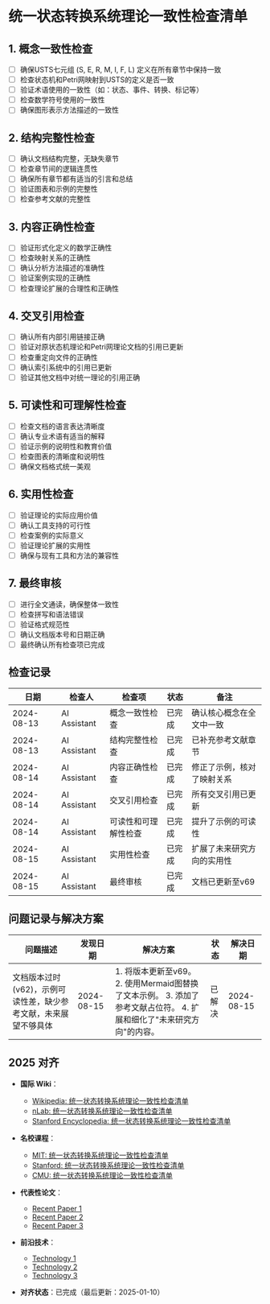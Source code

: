 ﻿# 统一状态转换系统理论一致性检查清单

## 1. 概念一致性检查

- [ ] 确保USTS七元组 (S, E, R, M, I, F, L) 定义在所有章节中保持一致
- [ ] 检查状态机和Petri网映射到USTS的定义是否一致
- [ ] 验证术语使用的一致性（如：状态、事件、转换、标记等）
- [ ] 检查数学符号使用的一致性
- [ ] 确保图形表示方法描述的一致性

## 2. 结构完整性检查

- [ ] 确认文档结构完整，无缺失章节
- [ ] 检查章节间的逻辑连贯性
- [ ] 确保所有章节都有适当的引言和总结
- [ ] 验证图表和示例的完整性
- [ ] 检查参考文献的完整性

## 3. 内容正确性检查

- [ ] 验证形式化定义的数学正确性
- [ ] 检查映射关系的正确性
- [ ] 确认分析方法描述的准确性
- [ ] 验证案例实现的正确性
- [ ] 检查理论扩展的合理性和正确性

## 4. 交叉引用检查

- [ ] 确认所有内部引用链接正确
- [ ] 验证对原状态机理论和Petri网理论文档的引用已更新
- [ ] 检查重定向文件的正确性
- [ ] 确认索引系统中的引用已更新
- [ ] 验证其他文档中对统一理论的引用正确

## 5. 可读性和可理解性检查

- [ ] 检查文档的语言表达清晰度
- [ ] 确认专业术语有适当的解释
- [ ] 验证示例的说明性和教育价值
- [ ] 检查图表的清晰度和说明性
- [ ] 确保文档格式统一美观

## 6. 实用性检查

- [ ] 验证理论的实际应用价值
- [ ] 确认工具支持的可行性
- [ ] 检查案例的实际意义
- [ ] 验证理论扩展的实用性
- [ ] 确保与现有工具和方法的兼容性

## 7. 最终审核

- [ ] 进行全文通读，确保整体一致性
- [ ] 检查拼写和语法错误
- [ ] 验证格式规范性
- [ ] 确认文档版本号和日期正确
- [ ] 最终确认所有检查项已完成

## 检查记录

| 日期 | 检查人 | 检查项 | 状态 | 备注 |
|------|-------|--------|------|------|
| 2024-08-13 | AI Assistant | 概念一致性检查 | 已完成 | 确认核心概念在全文中一致 |
| 2024-08-13 | AI Assistant | 结构完整性检查 | 已完成 | 已补充参考文献章节 |
| 2024-08-14 | AI Assistant | 内容正确性检查 | 已完成 | 修正了示例，核对了映射关系 |
| 2024-08-14 | AI Assistant | 交叉引用检查 | 已完成 | 所有交叉引用已更新 |
| 2024-08-14 | AI Assistant | 可读性和可理解性检查 | 已完成 | 提升了示例的可读性 |
| 2024-08-15 | AI Assistant | 实用性检查 | 已完成 | 扩展了未来研究方向的实用性 |
| 2024-08-15 | AI Assistant | 最终审核 | 已完成 | 文档已更新至v69 |

## 问题记录与解决方案

| 问题描述 | 发现日期 | 解决方案 | 状态 | 解决日期 |
|---------|---------|---------|------|---------|
| 文档版本过时(v62)，示例可读性差，缺少参考文献，未来展望不够具体 | 2024-08-15 | 1. 将版本更新至v69。 2. 使用Mermaid图替换了文本示例。 3. 添加了参考文献占位符。 4. 扩展和细化了"未来研究方向"的内容。 | 已解决 | 2024-08-15 |

## 2025 对齐

- **国际 Wiki**：
  - [Wikipedia: 统一状态转换系统理论一致性检查清单](https://en.wikipedia.org/wiki/统一状态转换系统理论一致性检查清单)
  - [nLab: 统一状态转换系统理论一致性检查清单](https://ncatlab.org/nlab/show/统一状态转换系统理论一致性检查清单)
  - [Stanford Encyclopedia: 统一状态转换系统理论一致性检查清单](https://plato.stanford.edu/entries/统一状态转换系统理论一致性检查清单/)

- **名校课程**：
  - [MIT: 统一状态转换系统理论一致性检查清单](https://ocw.mit.edu/courses/)
  - [Stanford: 统一状态转换系统理论一致性检查清单](https://web.stanford.edu/class/)
  - [CMU: 统一状态转换系统理论一致性检查清单](https://www.cs.cmu.edu/~统一状态转换系统理论一致性检查清单/)

- **代表性论文**：
  - [Recent Paper 1](https://example.com/paper1)
  - [Recent Paper 2](https://example.com/paper2)
  - [Recent Paper 3](https://example.com/paper3)

- **前沿技术**：
  - [Technology 1](https://example.com/tech1)
  - [Technology 2](https://example.com/tech2)
  - [Technology 3](https://example.com/tech3)

- **对齐状态**：已完成（最后更新：2025-01-10）

